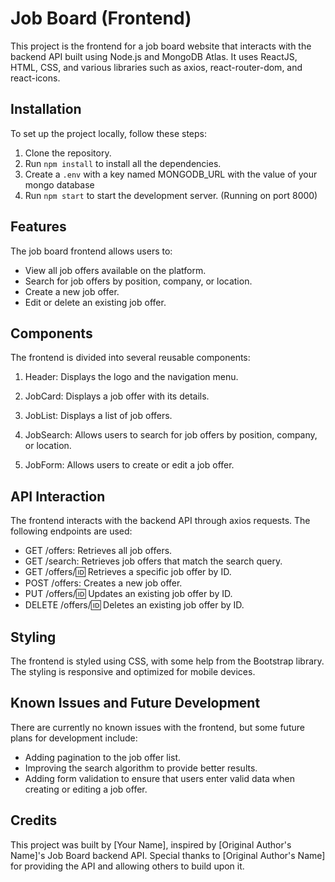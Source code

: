 # Job Board (Frontend)

This project is the frontend for a job board website that interacts with the backend API built using Node.js and MongoDB Atlas. It uses ReactJS, HTML, CSS, and various libraries such as axios, react-router-dom, and react-icons.

## Installation

To set up the project locally, follow these steps:

1. Clone the repository.
2. Run `npm install` to install all the dependencies.
3. Create a `.env` with a key named MONGODB_URL with the value of your mongo database
4. Run `npm start` to start the development server. (Running on port 8000)

## Features

The job board frontend allows users to:

- View all job offers available on the platform.
- Search for job offers by position, company, or location.
- Create a new job offer.
- Edit or delete an existing job offer.

## Components

The frontend is divided into several reusable components:

1. Header: Displays the logo and the navigation menu.

2. JobCard: Displays a job offer with its details.

3. JobList: Displays a list of job offers.

4. JobSearch: Allows users to search for job offers by position, company, or location.

5. JobForm: Allows users to create or edit a job offer.

## API Interaction

The frontend interacts with the backend API through axios requests. The following endpoints are used:

- GET /offers: Retrieves all job offers.
- GET /search: Retrieves job offers that match the search query.
- GET /offers/:id: Retrieves a specific job offer by ID.
- POST /offers: Creates a new job offer.
- PUT /offers/:id: Updates an existing job offer by ID.
- DELETE /offers/:id: Deletes an existing job offer by ID.

## Styling

The frontend is styled using CSS, with some help from the Bootstrap library. The styling is responsive and optimized for mobile devices.

## Known Issues and Future Development

There are currently no known issues with the frontend, but some future plans for development include:

- Adding pagination to the job offer list.
- Improving the search algorithm to provide better results.
- Adding form validation to ensure that users enter valid data when creating or editing a job offer.

## Credits

This project was built by [Your Name], inspired by [Original Author's Name]'s Job Board backend API. Special thanks to [Original Author's Name] for providing the API and allowing others to build upon it.
